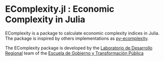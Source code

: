 # EComplexity.jl : Economic Complexity in Julia

EComplexity is a package to calculate economic complexity indices in Julia. The package is inspired by others implementations as [py-ecomplexity](https://github.com/cid-harvard/py-ecomplexity/tree/master).

The EComplexity package is developed by the [Laboratorio de Desarrollo Regional](https://egobiernoytp.tec.mx/es/investigacion/laboratorio-desarrollo-regional) team of the [Escuela de Gobierno y Transformación Pública](https://egobiernoytp.tec.mx/es) 